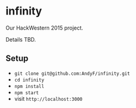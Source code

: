 # infinity
Our HackWestern 2015 project.

Details TBD.

Setup
---

* `git clone git@github.com:AndyF/infinity.git`
* `cd infinity`
* `npm install`
* `npm start`
* visit `http://localhost:3000`